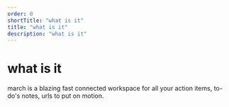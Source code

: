 ```yaml
---
order: 0
shortTitle: "what is it"
title: "what is it"
description: "what is it"
---
```


# what is it

march is a blazing fast connected workspace for all your action items, to-do's notes, urls to put on motion.